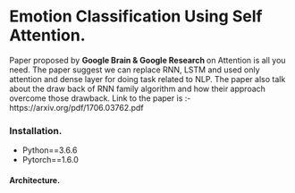 # Emotion Classification Using Self Attention.
<p>Paper proposed by <b> Google Brain & Google Research </b> on Attention is all you need. The paper suggest we can replace RNN, LSTM and used only attention and dense
layer for doing task related to NLP. The paper also talk about the draw back of RNN family algorithm and how their approach overcome those drawback. Link to the paper is :- https://arxiv.org/pdf/1706.03762.pdf<p>
  
<h3> Installation. </h3>
<ul>
  <li> Python==3.6.6</li>
  <li> Pytorch==1.6.0</li>
 </ul>

<h4> Architecture. </h4>
